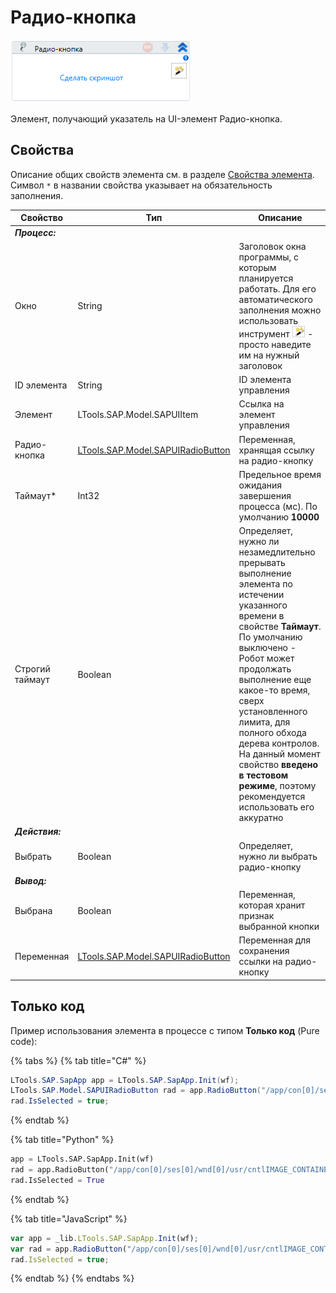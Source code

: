 # Радио-кнопка

![](<../../../.gitbook/assets/image (400).png>)

Элемент, получающий указатель на UI-элемент Радио-кнопка.

## Свойства
Описание общих свойств элемента см. в разделе [Свойства элемента](https://docs.primo-rpa.ru/primo-rpa/primo-studio/process/elements#svoistva-elementa).\
Символ `*` в названии свойства указывает на обязательность заполнения.

| Свойство     | Тип                                                                | Описание                                           |
| ------------ | ------------------------------------------------------------------ | -------------------------------------------------- |
| ***Процесс:*** | | |
| Окно         | String                        | Заголовок окна программы, с которым планируется работать. Для его автоматического заполнения можно использовать инструмент ![](<../../../.gitbook/assets/image (794).png>) - просто наведите им на нужный заголовок |
| ID элемента  | String                                                             | ID элемента управления                             |
| Элемент      | LTools.SAP.Model.SAPUIItem                                         | Ссылка на элемент управления                       |
| Радио-кнопка | [LTools.SAP.Model.SAPUIRadioButton](datatypes/sapuiradiobutton.md) | Переменная, хранящая ссылку на радио-кнопку        |
| Таймаут\*    | Int32                                                              | Предельное время ожидания завершения процесса (мс).  По умолчанию **10000** |
| Строгий таймаут | Boolean                 | Определяет, нужно ли незамедлительно прерывать выполнение элемента по истечении указанного времени в свойстве **Таймаут**. По умолчанию выключено - Робот может продолжать выполнение еще какое-то время, сверх установленного лимита, для полного обхода дерева контролов. На данный момент свойство **введено в тестовом режиме**, поэтому рекомендуется использовать его аккуратно |
| ***Действия:*** | | |
| Выбрать        | Boolean                                                          | Определяет, нужно ли выбрать радио-кнопку          |
| ***Вывод:***    | | |
| Выбрана      | Boolean                                                            | Переменная, которая хранит признак выбранной кнопки |
| Переменная   | [LTools.SAP.Model.SAPUIRadioButton](datatypes/sapuiradiobutton.md) | Переменная для сохранения ссылки на радио-кнопку   |



## Только код
Пример использования элемента в процессе с типом **Только код** (Pure  code):

{% tabs %}
{% tab title="C#" %}
```csharp
LTools.SAP.SapApp app = LTools.SAP.SapApp.Init(wf);
LTools.SAP.Model.SAPUIRadioButton rad = app.RadioButton("/app/con[0]/ses[0]/wnd[0]/usr/cntlIMAGE_CONTAINER/shellcont/shell/shellcont[0]/shell");
rad.IsSelected = true;
```
{% endtab %}

{% tab title="Python" %}
```python
app = LTools.SAP.SapApp.Init(wf)
rad = app.RadioButton("/app/con[0]/ses[0]/wnd[0]/usr/cntlIMAGE_CONTAINER/shellcont/shell/shellcont[0]/shell")
rad.IsSelected = True
```
{% endtab %}

{% tab title="JavaScript" %}
```javascript
var app = _lib.LTools.SAP.SapApp.Init(wf);		
var rad = app.RadioButton("/app/con[0]/ses[0]/wnd[0]/usr/cntlIMAGE_CONTAINER/shellcont/shell/shellcont[0]/shell");
rad.IsSelected = true;
```
{% endtab %}
{% endtabs %}

